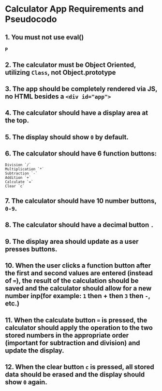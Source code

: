 # Calculator App Requirements and Pseudocodo
## 1. You must not use eval()
#### P

## 2. The calculator must be Object Oriented, utilizing `Class`, not Object.prototype
## 3. The app should be completely rendered via JS, no HTML besides a `<div id="app">`
## 4. The calculator should have a display area at the top.
## 5. The display should show `0` by default.
## 6. The calculator should have 6 function buttons:
    Division `/`
    Multiplication `*`
    Subtraction `-`
    Addition `+`
    Calculate `=`
    Clear `c`
## 7. The calculator should have 10 number buttons, `0-9`.
## 8. The calculator should have a decimal button `.`
## 9.  The display area should update as a user presses buttons.
## 10.  When the user clicks a function button after the first and second values are entered (instead of `=`), the result of the calculation should be saved and the calculator should allow for a new number inp(for example: `1` then + then `3` then `-`, etc.)
## 11.  When the calculate button `=` is pressed, the calculator should apply the operation to the two stored numbers in the appropriate order (important for subtraction and division) and update the display.
## 12.  When the clear button `c` is pressed, all stored data should be erased and the display should show `0` again.